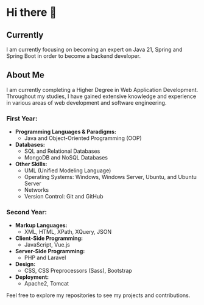 # Hi there 👋
## Currently
I am currently focusing on becoming an expert on Java 21, Spring and Spring Boot in order to become a backend developer.

## About Me

I am currently completing a Higher Degree in Web Application Development. Throughout my studies, I have gained extensive knowledge and experience in various areas of web development and software engineering.

### First Year:
- **Programming Languages & Paradigms:**
  - Java and Object-Oriented Programming (OOP)
- **Databases:**
  - SQL and Relational Databases
  - MongoDB and NoSQL Databases
- **Other Skills:**
  - UML (Unified Modeling Language)
  - Operating Systems: Windows, Windows Server, Ubuntu, and Ubuntu Server
  - Networks
  - Version Control: Git and GitHub

### Second Year:
- **Markup Languages:**
  - XML, HTML, XPath, XQuery, JSON
- **Client-Side Programming:**
  - JavaScript, Vue.js
- **Server-Side Programming:**
  - PHP and Laravel
- **Design:**
  - CSS, CSS Preprocessors (Sass), Bootstrap
- **Deployment:**
  - Apache2, Tomcat

Feel free to explore my repositories to see my projects and contributions.

<!--
**fmmdevs/fmmdevs** is a ✨ _special_ ✨ repository because its `README.md` (this file) appears on your GitHub profile.

Here are some ideas to get you started:

- 🔭 I’m currently working on ...
- 🌱 I’m currently learning ...
- 👯 I’m looking to collaborate on ...
- 🤔 I’m looking for help with ...
- 💬 Ask me about ...
- 📫 How to reach me: ...
- 😄 Pronouns: ...
- ⚡ Fun fact: ...
-->

